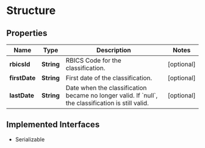 

# Structure


## Properties

Name | Type | Description | Notes
------------ | ------------- | ------------- | -------------
**rbicsId** | **String** | RBICS Code for the classification. |  [optional]
**firstDate** | **String** | First date of the classification. |  [optional]
**lastDate** | **String** | Date when the classification became no longer valid. If &#x60;null&#x60;, the classification is still valid. |  [optional]


## Implemented Interfaces

* Serializable


